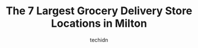 ---
layout: ampstory
image: https://i0.wp.com/www.auto.or.id/wp-content/uploads/2023/06/metro-0-milton-1686326707.jpeg?resize=640,853
author: techidn
featured: false
description: Milton, Ontario, Canada is a haven for Grocery Delivery enthusiasts, boasting an impressive array of 7 top-notch establishments. Whether youre a seasoned connoisseur or simply curious to ex
title: The 7 Largest Grocery Delivery Store Locations in Milton
cover:
   title: The 7 Largest Grocery Delivery Store Locations in Milton
   subtitle: AUTO.OR.ID
   background: https://www.auto.or.id/wp-content/uploads/2023/06/metro-0-milton-1686326707.jpeg

pages: 
 - layout: thirds
   top: <h1>#1 Real Canadian Superstore Main Street</h1>
   bottom: "<p>Every time I visit i love the deals on products , international section is always the best option for me to get a good product for myself and store is always the best pla</p>"
   background: https://www.auto.or.id/wp-content/uploads/2023/06/metro-1-milton-1686326709.png
   backgroundblur: true
 - layout: thirds
   top: <h1>#2 Metro</h1>
   bottom: "<p>1050 Kennedy Cir, Milton, ON L9T 0J9, Canada</p>"
   background: https://www.auto.or.id/wp-content/uploads/2023/06/metro-2-milton-1686326710.png
   cta:
      link: https://www.auto.or.id/the-7-largest-grocery-delivery-store-locations-in-milton/
      text: The 7 Largest Grocery Delivery Store Locations in Milton
 - layout: thirds
   top: <h1>#3 Sobeys Extra Milton</h1>
   bottom: "<p>1035 Bronte St. S, Milton, ON L9T 8X3, Canada</p>"
   background: https://images.unsplash.com/photo-1555428691-388bb2e62bbb?ixlib=rb-4.0.3&ixid=MnwxMjA3fDB8MHxwaG90by1wYWdlfHx8fGVufDB8fHx8&auto=format&fit=crop&w=640&h=853&q=80
   cta:
      link: https://www.auto.or.id/the-7-largest-grocery-delivery-store-locations-in-milton/
      text: The 7 Largest Grocery Delivery Store Locations in Milton
 - layout: thirds
   top: <h1>#4 Food Basics</h1>
   bottom: "<p>500 Laurier Ave, Milton, ON L9T 4R3, Canada</p>"
   background: https://images.unsplash.com/photo-1628685083829-d31d88bb2757?ixlib=rb-4.0.3&ixid=MnwxMjA3fDB8MHxwaG90by1wYWdlfHx8fGVufDB8fHx8&auto=format&fit=crop&w=640&h=853&q=80
   cta:
      link: https://www.auto.or.id/the-7-largest-grocery-delivery-store-locations-in-milton/
      text: The 7 Largest Grocery Delivery Store Locations in Milton
 - layout: thirds
   top: <h1>#5 Thiara Supermarket</h1>
   bottom: "<p>810 Nipissing Rd, Milton, ON L9T 4Z9, Canada</p>"
   background: https://images.unsplash.com/photo-1580679568899-be51739ba2df?ixlib=rb-4.0.3&ixid=MnwxMjA3fDB8MHxwaG90by1wYWdlfHx8fGVufDB8fHx8&auto=format&fit=crop&w=640&h=853&q=80
   cta:
      link: https://www.auto.or.id/the-7-largest-grocery-delivery-store-locations-in-milton/
      text: The 7 Largest Grocery Delivery Store Locations in Milton
 - layout: thirds
   top: <h1>#6 Ethnic Supermarket</h1>
   bottom: "<p>575 Ontario St S, Milton, ON L9T 2N2, Canada</p>"
   background: https://images.unsplash.com/photo-1627404760301-8efc143749c8?ixlib=rb-4.0.3&ixid=MnwxMjA3fDB8MHxwaG90by1wYWdlfHx8fGVufDB8fHx8&auto=format&fit=crop&w=640&h=853&q=80
   cta:
      link: https://www.auto.or.id/the-7-largest-grocery-delivery-store-locations-in-milton/
      text: The 7 Largest Grocery Delivery Store Locations in Milton
 - layout: thirds
   top: <h1>#7 EuroMax Foods The Good Food Store</h1>
   bottom: "<p>61 James Snow Pkwy S #5, Milton, ON L9T 0R3, Canada</p>"
   background: https://images.unsplash.com/photo-1512374554703-ce361659d5ce?ixlib=rb-4.0.3&ixid=MnwxMjA3fDB8MHxwaG90by1wYWdlfHx8fGVufDB8fHx8&auto=format&fit=crop&w=640&h=853&q=80
   cta:
      link: https://www.auto.or.id/the-7-largest-grocery-delivery-store-locations-in-milton/
      text: The 7 Largest Grocery Delivery Store Locations in Milton
 - layout: thirds
   middle: Continue reading...
   background: https://images.unsplash.com/photo-1607892027477-34542018abc4?ixlib=rb-4.0.3&ixid=MnwxMjA3fDB8MHxwaG90by1wYWdlfHx8fGVufDB8fHx8&auto=format&fit=crop&w=640&h=853&q=80
   cta:
      link: https://www.auto.or.id/the-7-largest-grocery-delivery-store-locations-in-milton/
      text: The 7 Largest Grocery Delivery Store Locations in Milton

---